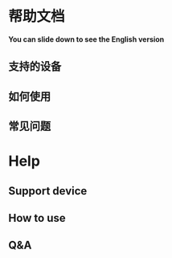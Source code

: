 # 帮助文档

**You can slide down to see the English version**

## 支持的设备

## 如何使用

## 常见问题

# Help

## Support device

## How to use

## Q&A